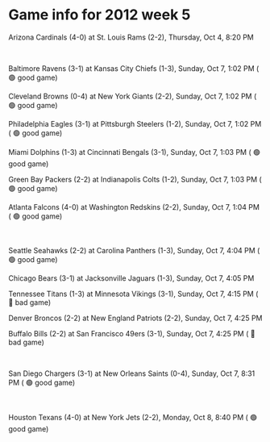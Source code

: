 # Game info for 2012 week 5

Arizona Cardinals (4-0) at St. Louis Rams (2-2), Thursday, Oct 4, 8:20 PM


<br/>

Baltimore Ravens (3-1) at Kansas City Chiefs (1-3), Sunday, Oct 7, 1:02 PM (	:green_circle: good game)

Cleveland Browns (0-4) at New York Giants (2-2), Sunday, Oct 7, 1:02 PM (	:green_circle: good game)

Philadelphia Eagles (3-1) at Pittsburgh Steelers (1-2), Sunday, Oct 7, 1:02 PM (	:green_circle: good game)

Miami Dolphins (1-3) at Cincinnati Bengals (3-1), Sunday, Oct 7, 1:03 PM (	:green_circle: good game)

Green Bay Packers (2-2) at Indianapolis Colts (1-2), Sunday, Oct 7, 1:03 PM (	:green_circle: good game)

Atlanta Falcons (4-0) at Washington Redskins (2-2), Sunday, Oct 7, 1:04 PM (	:green_circle: good game)


<br/>

Seattle Seahawks (2-2) at Carolina Panthers (1-3), Sunday, Oct 7, 4:04 PM (	:green_circle: good game)

Chicago Bears (3-1) at Jacksonville Jaguars (1-3), Sunday, Oct 7, 4:05 PM

Tennessee Titans (1-3) at Minnesota Vikings (3-1), Sunday, Oct 7, 4:15 PM (	:red_circle: bad game)

Denver Broncos (2-2) at New England Patriots (2-2), Sunday, Oct 7, 4:25 PM

Buffalo Bills (2-2) at San Francisco 49ers (3-1), Sunday, Oct 7, 4:25 PM (	:red_circle: bad game)


<br/>

San Diego Chargers (3-1) at New Orleans Saints (0-4), Sunday, Oct 7, 8:31 PM (	:green_circle: good game)


<br/>

Houston Texans (4-0) at New York Jets (2-2), Monday, Oct 8, 8:40 PM (	:green_circle: good game)

